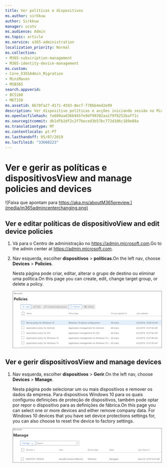 ```yaml
---
title: Ver políticas e dispositivos
ms.author: sirkkuw
author: Sirkkuw
manager: scotv
ms.audience: Admin
ms.topic: article
ms.service: o365-administration
localization_priority: Normal
ms.collection:
- M365-subscription-management
- M365-identity-device-management
ms.custom:
- Core_O365Admin_Migration
- MiniMaven
- MSB365
search.appverid:
- BCS160
- MET150
ms.assetid: 6b70fa27-d171-4593-8ecf-f78bb4ed2e99
description: Ver dispositivo políticas e acções iniciando sessão no Microsoft 365 business com credintials de administrador global.
ms.openlocfilehash: fa609aad36b945fe9df99392aa1f9f8252baff1c
ms.sourcegitcommit: db1dfb2df2c2f7beced3b57bc772d106c189e88a
ms.translationtype: MT
ms.contentlocale: pt-PT
ms.lasthandoff: 05/07/2019
ms.locfileid: "33660223"
---
```

# <a name="view-and-manage-policies-and-devices"></a><span data-ttu-id="af4af-103">Ver e gerir as políticas e dispositivos</span><span class="sxs-lookup"><span data-stu-id="af4af-103">View and manage policies and devices</span></span>

![Faixa que apontam para https://aka.ms/aboutM365preview.](media/m365admincenterchanging.png)

## <a name="view-and-edit-device-policies"></a><span data-ttu-id="af4af-105">Ver e editar políticas de dispositivo</span><span class="sxs-lookup"><span data-stu-id="af4af-105">View and edit device policies</span></span>

1.  <span data-ttu-id="af4af-106">Vá para o Centro de administração no <a href="https://go.microsoft.com/fwlink/p/?linkid=837890" target="_blank">https://admin.microsoft.com</a>.</span><span class="sxs-lookup"><span data-stu-id="af4af-106">Go to the admin center at <a href="https://go.microsoft.com/fwlink/p/?linkid=837890" target="_blank">https://admin.microsoft.com</a>.</span></span>
2. <span data-ttu-id="af4af-107">Nav esquerda, escolher **dispositivos** \> **políticas**.</span><span class="sxs-lookup"><span data-stu-id="af4af-107">On the left nav, choose **Devices** \> **Policies**.</span></span>

    <span data-ttu-id="af4af-108">Nesta página pode criar, editar, alterar o grupo de destino ou eliminar uma política.</span><span class="sxs-lookup"><span data-stu-id="af4af-108">On this page you can create, edit, change target group, or delete a policy.</span></span>

    ![Screenshot of the Policies page](media/devicepolicies.png)
  
## <a name="view-and-manage-devices"></a><span data-ttu-id="af4af-110">Ver e gerir dispositivos</span><span class="sxs-lookup"><span data-stu-id="af4af-110">View and manage devices</span></span>


1. <span data-ttu-id="af4af-111">Nav esquerda, escolher **dispositivos** \> **Gerir**.</span><span class="sxs-lookup"><span data-stu-id="af4af-111">On the left nav, choose **Devices** \> **Manage**.</span></span> 
    
    <span data-ttu-id="af4af-p101">Nesta página pode selecionar um ou mais dispositivos e remover os dados da empresa. Para dispositivos Windows 10 para os quais configurou definições de proteção de dispositivos, também pode optar por repor o dispositivo para as definições de fábrica.</span><span class="sxs-lookup"><span data-stu-id="af4af-p101">On this page you can select one or more devices and either remove company data. For Windows 10 devices that you have set device protections settings for, you can also choose to reset the device to factory settings.</span></span>
  
   ![Gerir a página de dispositivos](media/devicesmanage.png)


